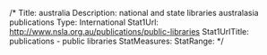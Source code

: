/*
Title: australia
Description: national and state libraries australasia publications
Type: International
Stat1Url: http://www.nsla.org.au/publications/public-libraries
Stat1UrlTitle: publications - public libraries
StatMeasures:
StatRange:
*/